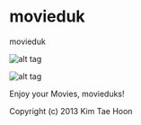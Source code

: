 movieduk
========

movieduk

![alt tag](http://3.bp.blogspot.com/-HPuWEuWE8sI/Upd3dMZRU8I/AAAAAAAAB54/0MQGPHMEg7Q/s640/movieduk.png)

![alt tag](http://4.bp.blogspot.com/-HJoyYgLsW4Y/Upd3eBcgR1I/AAAAAAAAB6A/puNAv8EYdA4/s640/movieduk2.png)

Enjoy your Movies, movieduks!

Copyright (c) 2013 Kim Tae Hoon
